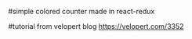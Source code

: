 #simple colored counter made in react-redux

#tutorial from velopert blog
https://velopert.com/3352
